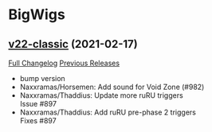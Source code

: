 # BigWigs

## [v22-classic](https://github.com/BigWigsMods/BigWigs/tree/v22-classic) (2021-02-17)
[Full Changelog](https://github.com/BigWigsMods/BigWigs/compare/v21-classic...v22-classic) [Previous Releases](https://github.com/BigWigsMods/BigWigs/releases)

- bump version  
- Naxxramas/Horsemen: Add sound for Void Zone (#982)  
- Naxxramas/Thaddius: Update more ruRU triggers  
    Issue #897  
- Naxxramas/Thaddius: Add ruRU pre-phase 2 triggers  
    Fixes #897  
